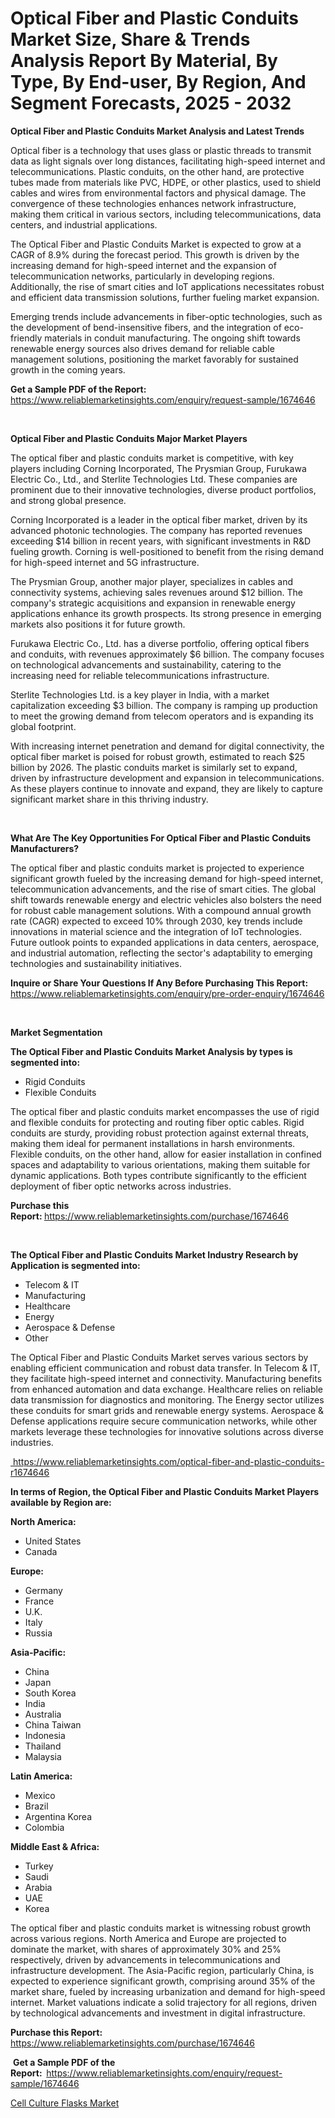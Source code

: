 <p><h1>Optical Fiber and Plastic Conduits Market Size, Share & Trends Analysis Report By Material, By Type, By End-user, By Region, And Segment Forecasts, 2025 - 2032</h1></p><p><strong>Optical Fiber and Plastic Conduits Market Analysis and Latest Trends</strong></p>
<p><p>Optical fiber is a technology that uses glass or plastic threads to transmit data as light signals over long distances, facilitating high-speed internet and telecommunications. Plastic conduits, on the other hand, are protective tubes made from materials like PVC, HDPE, or other plastics, used to shield cables and wires from environmental factors and physical damage. The convergence of these technologies enhances network infrastructure, making them critical in various sectors, including telecommunications, data centers, and industrial applications.</p><p>The Optical Fiber and Plastic Conduits Market is expected to grow at a CAGR of 8.9% during the forecast period. This growth is driven by the increasing demand for high-speed internet and the expansion of telecommunication networks, particularly in developing regions. Additionally, the rise of smart cities and IoT applications necessitates robust and efficient data transmission solutions, further fueling market expansion. </p><p>Emerging trends include advancements in fiber-optic technologies, such as the development of bend-insensitive fibers, and the integration of eco-friendly materials in conduit manufacturing. The ongoing shift towards renewable energy sources also drives demand for reliable cable management solutions, positioning the market favorably for sustained growth in the coming years.</p></p>
<p><strong>Get a Sample PDF of the Report:&nbsp;</strong> <a href="https://www.reliablemarketinsights.com/enquiry/request-sample/1674646?utm_campaign=3257&utm_medium=2&utm_source=Github&utm_content=ia&utm_term=25032025&utm_id=optical-fiber-and-plastic-conduits">https://www.reliablemarketinsights.com/enquiry/request-sample/1674646</a></p>
<p>&nbsp;</p>
<p><strong>Optical Fiber and Plastic Conduits Major Market Players</strong></p>
<p><p>The optical fiber and plastic conduits market is competitive, with key players including Corning Incorporated, The Prysmian Group, Furukawa Electric Co., Ltd., and Sterlite Technologies Ltd. These companies are prominent due to their innovative technologies, diverse product portfolios, and strong global presence.</p><p>Corning Incorporated is a leader in the optical fiber market, driven by its advanced photonic technologies. The company has reported revenues exceeding $14 billion in recent years, with significant investments in R&D fueling growth. Corning is well-positioned to benefit from the rising demand for high-speed internet and 5G infrastructure.</p><p>The Prysmian Group, another major player, specializes in cables and connectivity systems, achieving sales revenues around $12 billion. The company's strategic acquisitions and expansion in renewable energy applications enhance its growth prospects. Its strong presence in emerging markets also positions it for future growth.</p><p>Furukawa Electric Co., Ltd. has a diverse portfolio, offering optical fibers and conduits, with revenues approximately $6 billion. The company focuses on technological advancements and sustainability, catering to the increasing need for reliable telecommunications infrastructure.</p><p>Sterlite Technologies Ltd. is a key player in India, with a market capitalization exceeding $3 billion. The company is ramping up production to meet the growing demand from telecom operators and is expanding its global footprint. </p><p>With increasing internet penetration and demand for digital connectivity, the optical fiber market is poised for robust growth, estimated to reach $25 billion by 2026. The plastic conduits market is similarly set to expand, driven by infrastructure development and expansion in telecommunications. As these players continue to innovate and expand, they are likely to capture significant market share in this thriving industry.</p></p>
<p>&nbsp;</p>
<p><strong>What Are The Key Opportunities For Optical Fiber and Plastic Conduits Manufacturers?</strong></p>
<p><p>The optical fiber and plastic conduits market is projected to experience significant growth fueled by the increasing demand for high-speed internet, telecommunication advancements, and the rise of smart cities. The global shift towards renewable energy and electric vehicles also bolsters the need for robust cable management solutions. With a compound annual growth rate (CAGR) expected to exceed 10% through 2030, key trends include innovations in material science and the integration of IoT technologies. Future outlook points to expanded applications in data centers, aerospace, and industrial automation, reflecting the sector's adaptability to emerging technologies and sustainability initiatives.</p></p>
<p><strong>Inquire or Share Your Questions If Any Before Purchasing This Report:</strong> <a href="https://www.reliablemarketinsights.com/enquiry/pre-order-enquiry/1674646?utm_campaign=3257&utm_medium=2&utm_source=Github&utm_content=ia&utm_term=25032025&utm_id=optical-fiber-and-plastic-conduits">https://www.reliablemarketinsights.com/enquiry/pre-order-enquiry/1674646</a></p>
<p>&nbsp;</p>
<p><strong>Market Segmentation</strong></p>
<p><strong>The Optical Fiber and Plastic Conduits Market Analysis by types is segmented into:</strong></p>
<p><ul><li>Rigid Conduits</li><li>Flexible Conduits</li></ul></p>
<p><p>The optical fiber and plastic conduits market encompasses the use of rigid and flexible conduits for protecting and routing fiber optic cables. Rigid conduits are sturdy, providing robust protection against external threats, making them ideal for permanent installations in harsh environments. Flexible conduits, on the other hand, allow for easier installation in confined spaces and adaptability to various orientations, making them suitable for dynamic applications. Both types contribute significantly to the efficient deployment of fiber optic networks across industries.</p></p>
<p><strong>Purchase this Report:&nbsp;</strong><a href="https://www.reliablemarketinsights.com/purchase/1674646?utm_campaign=3257&utm_medium=2&utm_source=Github&utm_content=ia&utm_term=25032025&utm_id=optical-fiber-and-plastic-conduits">https://www.reliablemarketinsights.com/purchase/1674646</a></p>
<p>&nbsp;</p>
<p><strong>The Optical Fiber and Plastic Conduits Market Industry Research by Application is segmented into:</strong></p>
<p><ul><li>Telecom & IT</li><li>Manufacturing</li><li>Healthcare</li><li>Energy</li><li>Aerospace & Defense</li><li>Other</li></ul></p>
<p><p>The Optical Fiber and Plastic Conduits Market serves various sectors by enabling efficient communication and robust data transfer. In Telecom & IT, they facilitate high-speed internet and connectivity. Manufacturing benefits from enhanced automation and data exchange. Healthcare relies on reliable data transmission for diagnostics and monitoring. The Energy sector utilizes these conduits for smart grids and renewable energy systems. Aerospace & Defense applications require secure communication networks, while other markets leverage these technologies for innovative solutions across diverse industries.</p></p>
<p><a href="https://www.reliablemarketinsights.com/optical-fiber-and-plastic-conduits-r1674646?utm_campaign=3257&utm_medium=2&utm_source=Github&utm_content=ia&utm_term=25032025&utm_id=optical-fiber-and-plastic-conduits">&nbsp;https://www.reliablemarketinsights.com/optical-fiber-and-plastic-conduits-r1674646</a></p>
<p><strong>In terms of Region, the Optical Fiber and Plastic Conduits Market Players available by Region are:</strong></p>
<p>
    <p> <strong> North America: </strong>
        <ul>
            <li>United States</li>
            <li>Canada</li>
        </ul>
        </p> 
    <p> <strong> Europe: </strong>
        <ul>
            <li>Germany</li>
            <li>France</li>
            <li>U.K.</li>
            <li>Italy</li>
            <li>Russia</li>
        </ul>
        </p> 
    <p> <strong> Asia-Pacific: </strong>
        <ul>
            <li>China</li>
            <li>Japan</li>
            <li>South Korea</li>
            <li>India</li>
            <li>Australia</li>
            <li>China Taiwan</li>
            <li>Indonesia</li>
            <li>Thailand</li>
            <li>Malaysia</li>
        </ul>
        </p> 
    <p> <strong> Latin America: </strong>
        <ul>
            <li>Mexico</li>
            <li>Brazil</li>
            <li>Argentina Korea</li>
            <li>Colombia</li>
        </ul>
        </p> 
    <p> <strong> Middle East & Africa: </strong>
        <ul>
            <li>Turkey</li>
            <li>Saudi</li>
            <li>Arabia</li>
            <li>UAE</li>
            <li>Korea</li>
        </ul>
    </p>
    </p>
<p><p>The optical fiber and plastic conduits market is witnessing robust growth across various regions. North America and Europe are projected to dominate the market, with shares of approximately 30% and 25% respectively, driven by advancements in telecommunications and infrastructure development. The Asia-Pacific region, particularly China, is expected to experience significant growth, comprising around 35% of the market share, fueled by increasing urbanization and demand for high-speed internet. Market valuations indicate a solid trajectory for all regions, driven by technological advancements and investment in digital infrastructure.</p></p>
<p><strong>Purchase this Report: </strong><a href="https://www.reliablemarketinsights.com/purchase/1674646?utm_campaign=3257&utm_medium=2&utm_source=Github&utm_content=ia&utm_term=25032025&utm_id=optical-fiber-and-plastic-conduits">https://www.reliablemarketinsights.com/purchase/1674646</a></p>
<p>&nbsp;<strong>Get a Sample PDF of the Report:&nbsp;&nbsp;</strong><a href="https://www.reliablemarketinsights.com/enquiry/request-sample/1674646?utm_campaign=3257&utm_medium=2&utm_source=Github&utm_content=ia&utm_term=25032025&utm_id=optical-fiber-and-plastic-conduits">https://www.reliablemarketinsights.com/enquiry/request-sample/1674646</a></p>
<p><strong></strong></p>
<p><p><a href="https://github.com/cobinaydin13/Market-Research-Report-List-1/blob/main/cell-culture-flasks-market.md?utm_campaign=3257&utm_medium=2&utm_source=Github&utm_content=ia&utm_term=25032025&utm_id=optical-fiber-and-plastic-conduits">Cell Culture Flasks Market</a></p></p>